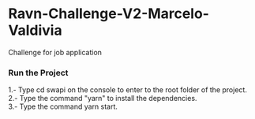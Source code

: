 # Ravn-Challenge-V2-Marcelo-Valdivia
Challenge for job application

### Run the Project
1.- Type cd swapi on the console to enter to the root folder of the project.
<br/>
2.- Type the command "yarn" to install the dependencies.
<br/>
3.- Type the command yarn start.
